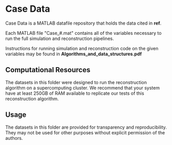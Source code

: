 # Case Data

Case Data is a MATLAB datafile repository that holds the data cited in **ref**.

Each MATLAB file "Case_#.mat" contains all of the variables necessary to run the full simulation and reconstruction pipelines.

Instructions for running simulation and reconstruction code on the given variables may be found in **Algorithms_and_data_structures.pdf**

## Computational Resources

The datasets in this folder were designed to run the reconstruction algorithm on a supercomputing cluster. We recommend that your system have at least 250GB of RAM available to replicate our tests of this reconstruction algorithm.

## Usage

The datasets in this folder are provided for transparency and reproducibility. They may not be used for other purposes without explicit permission of the authors.
